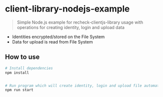 # client-library-nodejs-example

> Simple Node.js example for recheck-clientjs-library usage with operations for creating identity, login and upload data

- Identities encrypted/stored on the File System
- Data for upload is read from File System

## How to use

```bash
# Install dependencies
npm install


# Run program which will create identity, login and upload file automatically
npm run start
```